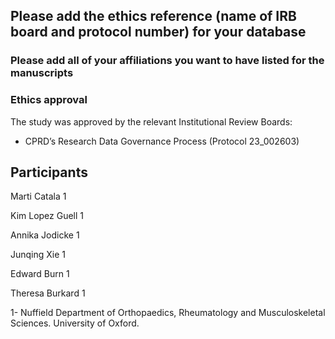 ## Please add the ethics reference (name of IRB board and protocol number) for your database

### Please add all of your affiliations you want to have listed for the manuscripts

### Ethics approval
The study was approved by the relevant Institutional Review Boards: 
- CPRD’s Research Data Governance Process (Protocol 23_002603)

## Participants

Marti Catala 1

Kim Lopez Guell 1

Annika Jodicke 1

Junqing Xie 1

Edward Burn 1

Theresa Burkard 1

1- Nuffield Department of Orthopaedics, Rheumatology and Musculoskeletal Sciences. University of Oxford.


